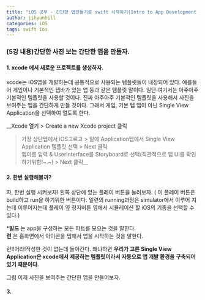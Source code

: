 ```yaml
---
title: "iOS 공부 - 간단한 앱만들기로 swift 시작하기(Intro to App Development with Swift)"
author: jihyunhill
categories: iOS
tags: swift ios
---
```


### (5강 내용)간단한 사진 보는 간단한 앱을 만들자.

#### 1. xcode 에서 새로운 프로젝트를 생성하자.    

xcode는 iOS앱을 개발하는데 공통적으로 사용되는 템플릿들이 내장되어 있다. 예를들어 게임이나 기본적인 텝바가 있는 앱 등과 같은 템플릿 말이다. 일단 여기서는 아주아주 기본적인 템플릿을 사용할 것이다. 진짜 아주아주 기본적인 템플릿을 사용해서 사진을 보여주는 앱을 간단하게 만들 것이다. 그래서 게임, 기본 텝 앱이 아닌 Single View Application을 선택하여 열도록 한다.

__Xcode 열기 > Create a new Xcode project 클릭        
> 가장 상단텝에서 iOS고르고 > 밑에 Application텝에서 Single View Application 템플릿 선택 > Next 클릭        
> 앱이름 입력 & UserInterface를 Storyboard로 선택(직관적으로 앱 UI를 확인하기위함!~.~) > Next 클릭__         

#### 2. 한번 실행해볼까?     

자, 한번 실행 시켜보자! 왼쪽 상단에 있는 플레이 버튼을 눌러보자.
( 이 플레이 버튼은 build하고 run을 하기위한 버튼이다. 일련의 running과정은 simulator에서 이루어 지는데 이루어지는데 플레이 옆 정지버튼 옆에서 시뮬레이션 할 iOS의 기종을 선택할 수 있다.)      

\*__빌드__ 는 app을 구성하는 모든 파트를 모으는 것을 말한다.       
 __런__ 은 홈화면에서 아이콘을 텝해서 앱을 시작하는 것을 말한다.      

런!!어라!작성한 것이 없는데 돌아간다.
왜냐하면 __우리가 고른 Single View Application은 xcode에서 제공하는 템플릿이라서 자동으로 앱 개발 환경을 구축되어있기 때문이다.__      

그럼 이제 사진을 보여주는 간단한 앱을 만들어보자.            

#### 3.

